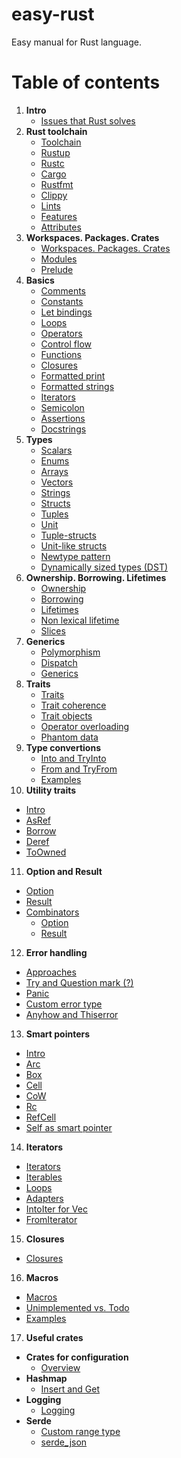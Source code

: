 # easy-rust
Easy manual for Rust language.

# Table of contents
1. **Intro**
   - [Issues that Rust solves](basics/issues-that-rust-solves.md)
2. **Rust toolchain**
   - [Toolchain](toolchain/toolchain.md)
   - [Rustup](toolchain/rustup.md)
   - [Rustc](toolchain/rustc.md)
   - [Cargo](toolchain/cargo.md)
   - [Rustfmt](toolchain/rustfmt.md)
   - [Clippy](toolchain/clippy.md)
   - [Lints](toolchain/lints.md)
   - [Features](toolchain/features.md)
   - [Attributes](toolchain/attributes.md)
3. **Workspaces. Packages. Crates**
   - [Workspaces. Packages. Crates](packages-and-crates/packages-and-crates.md)
   - [Modules](packages-and-crates/modules.md)
   - [Prelude](packages-and-crates/prelude.md)
4. **Basics**
   - [Comments](basics/comments.md)
   - [Constants](basics/constants.md)
   - [Let bindings](basics/let-bindings.md)
   - [Loops](basics/loops.md)
   - [Operators](basics/operators.md)
   - [Control flow](basics/control-flow.md)
   - [Functions](basics/functions.md)
   - [Closures](basics/closures.md)
   - [Formatted print](basics/formatted-print.md)
   - [Formatted strings](basics/formatted-strings.md)
   - [Iterators](basics/iterators.md)
   - [Semicolon](basics/semicolon.md)
   - [Assertions](basics/assertions.md)
   - [Docstrings](basics/docstrings.md)
5. **Types**
   - [Scalars](types/scalars.md)
   - [Enums](types/enums.md)
   - [Arrays](types/arrays.md)
   - [Vectors](types/vectors.md)
   - [Strings](types/strings.md)
   - [Structs](types/structs.md)
   - [Tuples](types/tuples.md)
   - [Unit](types/unit.md)
   - [Tuple-structs](types/tuple-structs.md)
   - [Unit-like structs](types/unit-like-structs.md)
   - [Newtype pattern](types/new-type-pattern.md)
   - [Dynamically sized types (DST)](types/dst.md)
6. **Ownership. Borrowing. Lifetimes**
   - [Ownership](ownership-borrowing-lifetimes/ownership.md)
   - [Borrowing](ownership-borrowing-lifetimes/borrowing.md)
   - [Lifetimes](ownership-borrowing-lifetimes/lifetimes.md)
   - [Non lexical lifetime](ownership-borrowing-lifetimes/nll.md)
   - [Slices](ownership-borrowing-lifetimes/slices.md)
7. **Generics**
   - [Polymorphism](generics/polymorphism.md)
   - [Dispatch](generics/dispatch.md)
   - [Generics](generics/generics.md)
8. **Traits**
   - [Traits](traits/traits.md)
   - [Trait coherence](traits/trait-coherence.md)
   - [Trait objects](traits/trait-objects.md)
   - [Operator overloading](traits/operator-overloading.md)
   - [Phantom data](traits/phantom-data.md)
9. **Type convertions**
   - [Into and TryInto](type-convertions/Into-and-TryInto.md)
   - [From and TryFrom](type-convertions/From-and-TryFrom.md)
   - [Examples](type-convertions/examples.md)
10. **Utility traits**
   - [Intro](utility-traits/intro.md)
   - [AsRef](utility-traits/AsRef.md)
   - [Borrow](utility-traits/Borrow.md)
   - [Deref](utility-traits/Deref.md)
   - [ToOwned](utility-traits/ToOwned.md)
11. **Option and Result**
   - [Option](option-and-result/option.md)
   - [Result](option-and-result/result.md)
   - [Combinators](option-and-result/combinators.md)
     - [Option](option-and-result/combinators-option.md)
     - [Result](option-and-result/combinators-result.md)
12. **Error handling**
   - [Approaches](error-handling/approaches.md)
   - [Try and Question mark (?)](error-handling/try-and-question.md)
   - [Panic](error-handling/panic.md)
   - [Custom error type](error-handling/custom-error-type.md)
   - [Anyhow and Thiserror](error-handling/anyhow-and-thiserror.md)
13. **Smart pointers**
   - [Intro](smart-pointers/intro.md)
   - [Arc](smart-pointers/Arc.md)
   - [Box](smart-pointers/Box.md)
   - [Cell](smart-pointers/Cell.md)
   - [CoW](smart-pointers/CoW.md)
   - [Rc](smart-pointers/Rc.md)
   - [RefCell](smart-pointers/RefCell.md)
   - [Self as smart pointer](smart-pointers/self-as-smart-pointer.md)
14. **Iterators**
   - [Iterators](iterators/iterators.md)
   - [Iterables](iterators/iterables.md)
   - [Loops](iterators/loops.md)
   - [Adapters](iterators/adapters.md)
   - [IntoIter for Vec](iterators/intoiter-for-vec-example.md)
   - [FromIterator](iterators/FromIterator.md)
15. **Closures**
   - [Closures](closures/closures.md)
16. **Macros**
   - [Macros](macros/macros.md)
   - [Unimplemented vs. Todo](macros/unimplemented-vs-todo.md)
   - [Examples](macros/examples.md)
17. **Useful crates**
   - **Crates for configuration**
     - [Overview](useful-crates/configure/configure.md)
   - **Hashmap**
     - [Insert and Get](useful-crates/hashmap/insert-get.md)
   - **Logging**
     - [Logging](useful-crates/logging/logging.md)
   - **Serde**
     - [Custom range type](useful-crates/serde/custom-range-type.md)
     - [serde_json](useful-crates/serde/serde_json.md)

